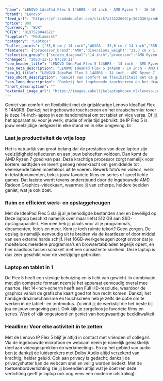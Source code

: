 ```yaml
---
"name": "LENOVO IdeaPad Flex 5 14ABR8 - 14 inch - AMD Ryzen 7 - 16 GB - 512 GB"
"brand": "Lenovo"
"feed_url": "https://pf.tradedoubler.com/click?a(3322666)p(262336)product(50617-1766192)ttid(3)url(https%3A%2F%2Fwww.mediamarkt.nl%2Fnl%2Fproduct%2F_lenovo-ideapad-flex-5-14abr8-14-inch-amd-ryzen-7-16-gb-512-gb-1766192.html%3Futm_source%3Dtradedoubler%26utm_medium%3Daff-comparison%26utm_term%3D1766192)"
"price": 899
"currency": "EUR"
"GTIN": "0197528044521"
"supplier": "Mediamarkt"
"category": "Laptops"
"bullet_points": ["35,6 cm / 14 inch","WUXGA - 35,6 cm / 14 inch","SSD , 512 GB , M.2 via PCIe","2x USB 3.2, 1x USB 3.2 Type-C, 1x HDMI 1.4b, 1x hoofdtelefoon-/microfooncombo","Lithium polymer","31.3 cm x 1.78 cm x 22.5 cm /","Microsoft Windows 11 Home"]
"features": {"processor_brand":"AMD","dimensions_weight":"31.3 cm x 1.78 cm x 22.5 cm /","short_description":"IP FLEX 5 14ABR8 R7 16G 512G 11H","scope_of_delivery":"Laptop, AC-adapter (65W), handleiding","depth":"22,5 cm","product_width":"31,3 cm","additional_update_information":"Voor zover op de afbeeldingen apps worden getoond, geldt dat MediaMarkt niet kan garanderen dat de apps tijdens de volledige levensduur van het product goed zullen blijven functioneren. Dit hangt af van het beleid van de fabrikant.","connections":"2x USB 3.2, 1x USB 3.2 Type-C, 1x HDMI 1.4b, 1x hoofdtelefoon-/microfooncombo","image_ratio":"16:10","min_duration_supported_software_updates":"2 jaar","bluetooth":"Ja","hard_disk_1":"SSD , 512 GB , M.2 via PCIe","processor_model":"Ryzen™ 7","manufacturer_guarantee":"2 jaar","panel_type":"IPS (In-Plane Switching)","number_of_processor_cores":"8","screen_diagonal_inches":"14 inch","product_height":"1,78 cm","processor":"AMD Ryzen 7 7730U","memory_speeds":"4266 MHz","processor_speed_with_turbo":"4.5 GHz","height":"1,78 cm","weight":"1,55 kg","manufacturer_part_number":"82XX008HMH","convertibility":"Omklapbaar scherm","touchscreen":"Ja","integrated_mike":"Ja","battery_capacity":"52,5 Wh","speakers":"Ja","screen_type":"Glanzend scherm","model_year":"2023","shipping_costs":"0.00","memory_size":"16 GB","screen_diagonal_cm_inch":"35,6 cm / 14 inch","ram_configuration":"1x 16 GB","wlan_standards":"WiFi 6 (802.11AX)","delivery_time":"1","bluetooth_version":"5.1","old_price":"999.00","brightness":"300 cd/m²","operating_system":"Microsoft Windows 11 Home","product_manufacturer":"LENOVO","color":"Grijs","battery_type":"Lithium polymer","product_type":"Laptop","capacity_of_1_hard_disk":"512 GB","type_of_1_hard_disk":"SSD","front_camera":"Ja","screen_diagonal_cm":"35,6 cm","previous_price":"999.00","integrated_webcam":"Ja","update_policy":"Onbekend","total_storage_space_in_gb":"512 GB","wlan":"Ja","product_introduction_date":"2023-04-18","ram_type":"DDR4","warranty_note":"Geen aanvullende garantie-informatie","image_quality":"WUXGA","processor_clock_rate":"2.0 GHz","product_depth":"22,5 cm","card_reader":"Ja","manufacturer_supported_software_updates":"Ja","resolution":"1920 x 1200","total_storage_space":"512 GB"}
"selection_group": {"screen_diagonal":"14 inch","processor":"AMD Ryzen 7","changed_price_past_3_days":false,"product_family":"Ideapad"}
"changed": "2023-12-13 07:20:21"
"seo_header_title": "LENOVO IdeaPad Flex 5 14ABR8 - 14 inch - AMD Ryzen 7 - 16 GB - 512 GB"
"seo_meta_description": "LENOVO IdeaPad Flex 5 14ABR8 - 14 inch - AMD Ryzen 7 - 16 GB - 512 GB"
"seo_h1_title": "LENOVO IdeaPad Flex 5 14ABR8 - 14 inch - AMD Ryzen 7 - 16 GB - 512 GB"
"seo_short_description": "Geniet van comfort en flexibiliteit met de grijskleurige Lenovo IdeaPad Flex 5 14ABR8."
"seo_long_description": "Dankzij het ingebouwde touchscreen en het draaischarnier tover je deze 14-inch-laptop in een handomdraai om tot tablet en vice versa. Of jij het apparaat nu voor je werk, studie of vrije tijd gebruikt: de IP Flex 5 is jouw veelzijdige metgezel in elke stand en in elke omgeving. <lt/>br<gt/> <h3>Laat je productiviteit de vrije loop </h3> Het is natuurlijk van groot belang dat de prestaties van deze laptop zijn veelzijdigheid reflecteren en aan jouw behoeften voldoen. Dan komt de AMD Ryzen 7 goed van pas. Deze krachtige processor zorgt namelijk voor kortere laadtijden en levert genoeg rekenkracht om gemiddelde tot veeleisende taken moeiteloos uit te voeren. Bewerk foto’s en video’s, werk in tekstdocumenten, bekijk jouw favoriete films en series of speel lichte games. Dat laatste wordt tevens ondersteund door de ingebouwde AMD Radeon Graphics-videokaart, waarmee jij van scherpe, heldere beelden geniet, wat je ook doet. <h3>Ruim en efficiënt werk- en opslaggeheugen </h3> Met de IdeaPad Flex 5 sla jij al je benodigde bestanden snel en beveiligd op. Deze laptop beschikt namelijk over maar liefst 512 GB aan SSD-opslagcapaciteit. Hiermee heb jij plaats voor al je programma’s, documenten, foto’s en meer. Kom je toch ruimte tekort? Geen zorgen. De opslag is namelijk eenvoudig uit te breiden via de kaartlezer of door middel van een externe harde schijf. Het 16GB-werkgeheugen zorgt ervoor dat je moeiteloos meerdere programma’s en browsertabbladen tegelijk opent, en hier naadloos tussen schakelt met een consistente snelheid. Deze laptop is dus zeer geschikt voor de veelzijdige gebruiker. <h3>Laptop en tablet in 1 </h3> De Flex 5 heeft een stevige behuizing en is licht van gewicht. In combinatie met zijn compacte formaat neem je het apparaat eenvoudig overal mee naartoe. Het 14-inch-scherm heeft een Full HD-resolutie, waardoor de graphics vanuit de grafische kaart goed tot hun recht komen. Dankzij het handige draaimechanisme en touchscreen heb je zelfs de optie om te werken in de tablet- en tentmodus. Zo vind jij de werkstijl die het beste bij jou en jouw omgeving past. Ook kijk je zorgeloos je favoriete films en series. Werk of kijk ongestoord en geniet van hoogwaardige beeldkwaliteit. <h3>Headline: Voor elke activiteit in te zetten </h3> Met de Lenovo IP Flex 5 blijf je altijd in contact met vrienden of collega’s. Via de ingebouwde microfoon en webcam neem je namelijk gemakkelijk deel aan videogesprekken en werkmeetings. En op het gebied van audio ben je dankzij de luidsprekers met Dolby Audio altijd verzekerd van krachtig, helder geluid. Ook aan privacy is gedacht; dankzij de privacyshutter kan de webcam snel en veilig worden bedekt. Met de toetsenbordverlichting zie jij bovendien altijd wat je doet (en deze verlichting geeft je laptop ook nog eens een moderne uitstraling)."
"short_description": ""
"external_image_url": "https://images.zakelijkelaptopkopen.nl/lenovo-ideapad-flex-5-14abr8-14-inch-amd-ryzen-7-16-gb-512-gb-1766192.webp"
---
```


Geniet van comfort en flexibiliteit met de grijskleurige Lenovo IdeaPad Flex 5 14ABR8. Dankzij het ingebouwde touchscreen en het draaischarnier tover je deze 14-inch-laptop in een handomdraai om tot tablet en vice versa. Of jij het apparaat nu voor je werk, studie of vrije tijd gebruikt: de IP Flex 5 is jouw veelzijdige metgezel in elke stand en in elke omgeving. <lt/>br<gt/> <h3>Laat je productiviteit de vrije loop </h3> Het is natuurlijk van groot belang dat de prestaties van deze laptop zijn veelzijdigheid reflecteren en aan jouw behoeften voldoen. Dan komt de AMD Ryzen 7 goed van pas. Deze krachtige processor zorgt namelijk voor kortere laadtijden en levert genoeg rekenkracht om gemiddelde tot veeleisende taken moeiteloos uit te voeren. Bewerk foto’s en video’s, werk in tekstdocumenten, bekijk jouw favoriete films en series of speel lichte games. Dat laatste wordt tevens ondersteund door de ingebouwde AMD Radeon Graphics-videokaart, waarmee jij van scherpe, heldere beelden geniet, wat je ook doet. <h3>Ruim en efficiënt werk- en opslaggeheugen </h3> Met de IdeaPad Flex 5 sla jij al je benodigde bestanden snel en beveiligd op. Deze laptop beschikt namelijk over maar liefst 512 GB aan SSD-opslagcapaciteit. Hiermee heb jij plaats voor al je programma’s, documenten, foto’s en meer. Kom je toch ruimte tekort? Geen zorgen. De opslag is namelijk eenvoudig uit te breiden via de kaartlezer of door middel van een externe harde schijf. Het 16GB-werkgeheugen zorgt ervoor dat je moeiteloos meerdere programma’s en browsertabbladen tegelijk opent, en hier naadloos tussen schakelt met een consistente snelheid. Deze laptop is dus zeer geschikt voor de veelzijdige gebruiker. <h3>Laptop en tablet in 1 </h3> De Flex 5 heeft een stevige behuizing en is licht van gewicht. In combinatie met zijn compacte formaat neem je het apparaat eenvoudig overal mee naartoe. Het 14-inch-scherm heeft een Full HD-resolutie, waardoor de graphics vanuit de grafische kaart goed tot hun recht komen. Dankzij het handige draaimechanisme en touchscreen heb je zelfs de optie om te werken in de tablet- en tentmodus. Zo vind jij de werkstijl die het beste bij jou en jouw omgeving past. Ook kijk je zorgeloos je favoriete films en series. Werk of kijk ongestoord en geniet van hoogwaardige beeldkwaliteit. <h3>Headline: Voor elke activiteit in te zetten </h3> Met de Lenovo IP Flex 5 blijf je altijd in contact met vrienden of collega’s. Via de ingebouwde microfoon en webcam neem je namelijk gemakkelijk deel aan videogesprekken en werkmeetings. En op het gebied van audio ben je dankzij de luidsprekers met Dolby Audio altijd verzekerd van krachtig, helder geluid. Ook aan privacy is gedacht; dankzij de privacyshutter kan de webcam snel en veilig worden bedekt. Met de toetsenbordverlichting zie jij bovendien altijd wat je doet (en deze verlichting geeft je laptop ook nog eens een moderne uitstraling).